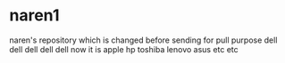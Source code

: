 # naren1
naren's repository which is changed before sending for pull purpose
dell dell dell dell dell
now it is apple hp toshiba lenovo asus etc etc


